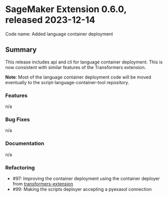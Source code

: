 # SageMaker Extension 0.6.0, released 2023-12-14

Code name: Added language container deployment

## Summary

This release includes api and cli for language container deployment. This is now consistent with
similar features of the Transformers extension.

**Note**: Most of the language container deployment code will be moved eventually to the
script-language-container-tool repository.

### Features

n/a
  
### Bug Fixes

n/a
  
### Documentation

n/a

### Refactoring

- #97: Improving the container deployment using the container deployer from [transformers-extension](https://github.com/exasol/transformers-extension/)  
- #99: Making the scripts deployer accepting a pyexasol connection